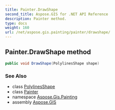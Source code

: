 ```yaml
---
title: Painter.DrawShape
second_title: Aspose.GIS for .NET API Reference
description: Painter method. 
type: docs
weight: 160
url: /net/aspose.gis.painting/painter/drawshape/
---
```

## Painter.DrawShape method

```csharp
public void DrawShape(PolylinesShape shape)
```

### See Also

* class [PolylinesShape](../../polylinesshape/)
* class [Painter](../)
* namespace [Aspose.Gis.Painting](../../painter/)
* assembly [Aspose.GIS](../../../)


